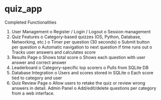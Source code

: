 # quiz_app

Completed Functionalities
1.	User Management
o	Register / Login / Logout
o	Session management
2.	Quiz Features
o	Category-based quizzes (OS, Python, Database, Networking, etc.)
o	Timer per question (30 seconds)
o	Submit button per question
o	Automatic navigation to next question if time runs out
o	Tracks user answers and calculates score
3.	Results Page
o	Shows total score
o	Shows each question with user answer and correct answer
4.	Leaderboard
o	Category-specific top scorers
o	Pulls from SQLite DB
5.	Database Integration
o	Users and scores stored in SQLite
o	Each score tied to category and user
6.	Quiz Review Page
o	Allow users to retake the quiz or review wrong answers in detail.
       Admin Panel
o	Add/edit/delete questions per category from a web interface.

